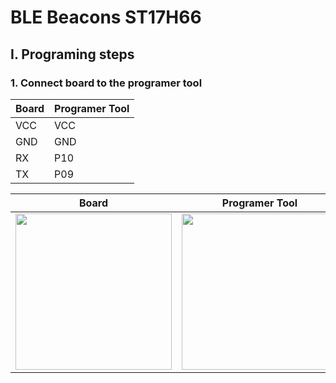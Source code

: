 # BLE Beacons ST17H66

## I. Programing steps
### 1. Connect board to the programer tool
| Board      | Programer Tool |
|------------|-------------   |
| VCC        | VCC            |
| GND        | GND            |
| RX         | P10            |
| TX         | P09            |

| Board                         | Programer Tool      |
|------------                   |-------------|
| <img src="https://github.com/ThuanLeUte/ble-beacons-st17h66_fw/blob/main/documents/03_Pictures/board.PNG" width="250">  | <img src="https://github.com/ThuanLeUte/ble-beacons-st17h66_fw/blob/main/documents/03_Pictures/programer_connect.PNG"  width="250"> |
